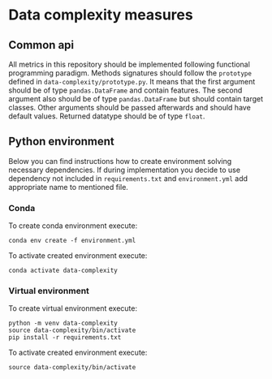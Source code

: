 # Data complexity measures

## Common api

All metrics in this repository should be implemented following functional programming paradigm. Methods signatures
should follow the `prototype` defined in `data-complexity/prototype.py`. It means that the first argument should be of
type `pandas.DataFrame` and contain features. The second argument also should be of type `pandas.DataFrame` but should
contain target classes. Other arguments should be passed afterwards and should have default values. Returned datatype
should be of type `float`.

## Python environment

Below you can find instructions how to create environment solving necessary dependencies. If during implementation you
decide to use dependency not included in `requirements.txt` and `environment.yml` add appropriate name to mentioned
file.

### Conda

To create conda environment execute:

```shell
conda env create -f environment.yml
```

To activate created environment execute:

```shell
conda activate data-complexity
```

### Virtual environment

To create virtual environment execute:

```shell
python -m venv data-complexity
source data-complexity/bin/activate
pip install -r requirements.txt
```

To activate created environment execute:

```shell
source data-complexity/bin/activate
```